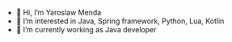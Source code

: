 - 👋 Hi, I’m Yaroslaw Menda
- 👀 I’m interested in Java, Spring framework, Python, Lua, Kotlin
- 🌱 I’m currently working as Java developer


<!---
Yar83Men/Yar83Men is a ✨ special ✨ repository because its `README.md` (this file) appears on your GitHub profile.
You can click the Preview link to take a look at your changes.
--->
